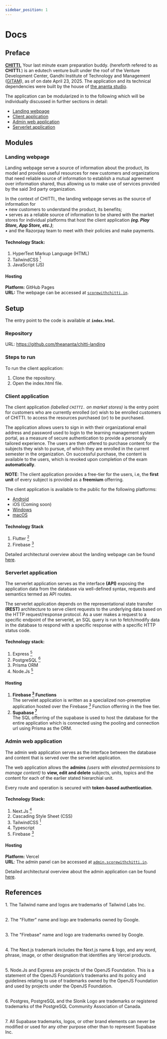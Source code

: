 ```yaml
---
sidebar_position: 1
---
```


# Docs

## Preface

**[CHITTI.](https://scorewithchitti.in)** Your last minute exam preparation buddy. (hereforth refered to as **CHITTI**.) is an edutech venture built under the roof of the Venture Development Center, Gandhi Institute of Technology and Management ([GITAM](https://gitam.edu)), as of on date April 23, 2025. The application and its technical dependencies were built by the house of [the ananta studio](https://theananta.in).

The application can be modularized in to the following which will be individually discussed in further sections in detail:

- [Landing webpage](#landing-webpage)
- [Client application](#client-application)
- [Admin web application](#admin-web-application)
- [Serverlet application](#serverlet-application)

## Modules

### Landing webpage

Landing webpage serve a source of information about the product, its model and provides useful resources for new customers and organizations that need reliable source of information to establish a mutual agreement over information shared, thus allowing us to make use of services provided by the said 3rd party organization.

In the context of CHITTI., the landing webpage serves as the source of information for\
• new customers to understand the product, its benefits;\
• serves as a reliable source of information to be shared with the market stores for individual platforms that host the client application **_(eg. Play Store, App Store, etc.)_**;\
• and the Razorpay team to meet with their policies and make payments.

#### Technology Stack:

1. HyperText Markup Language (HTML)
2. TailwindCSS [<sup>1</sup>](#references-1)
3. JavaScript (JS)

#### Hosting

**Platform:** GitHub Pages\
**URL:** The webpage can be accessed at [`scorewithchitti.in`](https://scorewithchitti.in).

## Setup

The entry point to the code is available at **`index.html`**.

### Repository

URL: https://github.com/theananta/chitti-landing

### Steps to run

To run the client application:

1. Clone the repository.
2. Open the index.html file.

<!-- Detailed architectural overview about the landing webpage can be found [here](/docs/landing/overview). -->

### Client application

The client application _(labelled `CHITTI.` on market stores)_ is the entry point for customers who are currently enrolled (or) wish to be enrolled customers of CHITTI. to access the resources purchased (or) to be purchased.

The application allows users to sign in with their organizational email address and password used to login to the learning management system portal, as a measure of secure authentication to provide a personally tailored experience. The users are then offered to purchase content for the subjects they wish to pursue, of which they are enrolled in the current semester in the organization. On successful purchase, the content is available to the users, which is revoked upon completion of the exam **automatically**.

**NOTE**: The client application provides a free-tier for the users, i.e, the **first unit** of every subject is provided as a **freemium** offerring.

The client application is available to the public for the following platforms:

- [Android](https://github.com/TheAnanta/chitti-app/releases/download/1.0.1/score-with-chitti-app.apk)
- iOS (Coming soon)
- [Windows](https://github.com/TheAnanta/chitti-app/releases/download/1.0.1/chitti.exe)
- [macOS](https://github.com/TheAnanta/chitti-app/releases/download/1.0.1/chitti-macos.zip)

#### Technology Stack

1. Flutter [<sup>2</sup>](#references-2)
2. Firebase [<sup>3</sup>](#references-3)

Detailed architectural overview about the landing webpage can be found [here](/docs/client-app/overview).

### Serverlet application

The serverlet application serves as the interface **(API)** exposing the application data from the database via well-defined syntax, requests and semantics termed as API routes.

The serverlet application depends on the representational state transfer **(REST)** architecture to serve client requests to the underlying data based on the HTTP request/response protocol. As a user makes a request to a specific endpoint of the serverlet, an SQL query is run to fetch/modify data in the database to respond with a specific response with a specific HTTP status code.

#### Technology stack:

1. Express [<sup>5</sup>](#references-5)
2. PostgreSQL [<sup>6</sup>](#references-6)
3. Prisma ORM
4. Node.Js [<sup>5</sup>](#references-5)

#### Hosting

1. **Firebase [<sup>3</sup>](#references-3) Functions**\
   The servelet application is written as a specialized non-preemptive application hosted over the Firebase [<sup>3</sup>](#references-3) Function offerring in the free tier.
2. **Supabase [<sup>7</sup>](#references-7)**\
   The SQL offerring of the supabase is used to host the database for the entire application which is connected using the pooling and connection url using Prisma as the ORM.

### Admin web application

The admin web application serves as the interface between the database and content that is served over the serverlet application.

The web application allows the **admins** _(users with elevated permissions to manage content)_ to **view, edit and delete** subjects, units, topics and the content for each of the earlier stated hierarchial unit.

Every route and operation is secured with **token-based authentication**.

#### Technology Stack:

1. Next.Js [<sup>4</sup>](#references-4)
2. Cascading Style Sheet (CSS)
3. TailwindCSS [<sup>1</sup>](#references-1)
4. Typescript
5. Firebase [<sup>3</sup>](#references-3)

#### Hosting

**Platform:** Vercel\
**URL**: The admin panel can be accessed at [`admin.scorewithchitti.in`](https://admin.scorewithchitti.in).

Detailed architectural overview about the admin application can be found [here](/docs/admin-app/overview).

## References

<span id="references-1">1. The Tailwind name and logos are trademarks of Tailwind Labs Inc.</span><br/><br/>

<span id="references-2">2. The "Flutter" name and logo are trademarks owned by Google.</span><br/><br/>

<span id="references-3">3. The "Firebase" name and logo are trademarks owned by Google.</span><br/><br/>

<span id="references-4">4. The Next.js trademark includes the Next.js name & logo, and any word, phrase, image, or other designation that identifies any Vercel products.</span><br/><br/>

<span id="references-5">5. Node.Js and Express are projects of the OpenJS Foundation. This is a statement of the OpenJS Foundation’s trademarks and its policy and guidelines relating to use of
trademarks owned by the OpenJS Foundation and used by projects under the OpenJS Foundation.</span><br/><br/>

<span id="references-6">6. Postgres, PostgreSQL and the Slonik Logo are trademarks or registered trademarks of the PostgreSQL Community Association of Canada.</span><br/><br/>

<span id="references-7">7. All Supabase trademarks, logos, or other brand elements can never be modified or used for any other purpose other than to represent Supabase Inc.</span><br/><br/>

